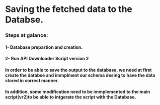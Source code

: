 # Saving the fetched data to the Databse.

### Steps at galance:
#### 1- Database prepartion and creation.
#### 2- Run API Downloader Script version 2


#### In order to be able to save the output to the database, we need at first create the databse and immplment our schema desing to have the data stored in correct manner.
#### In addition, some modification need to be immplemented to the main script(vr2)to be able to intgerate the script with the Database.
